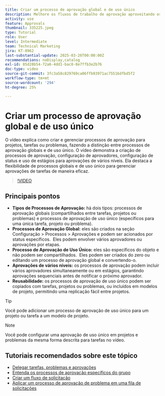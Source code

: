 ```yaml
---
title: Criar um processo de aprovação global e de uso único
description: Melhore os fluxos de trabalho de aprovação aproveitando os processos de aprovação global e de uso único para tarefas, projetos ou problemas, implementando aprovações em estágios de vários níveis e promovendo a eficiência por meio da reutilização em modelos de projeto.
activity: use
feature: Approvals
thumbnail: 335225.jpeg
type: Tutorial
role: User
level: Intermediate
team: Technical Marketing
jira: KT-8962
last-substantial-update: 2025-03-26T00:00:00Z
recommendations: noDisplay,catalog
exl-id: 85d28b54-72a6-4dd1-bac8-8e7ffb3e2b76
doc-type: video
source-git-commit: 3fc3a58c829769ca06ffb93971ac75516dfbd5f2
workflow-type: tm+mt
source-wordcount: '294'
ht-degree: 25%

---
```


# Criar um processo de aprovação global e de uso único

O vídeo explica como criar e gerenciar processos de aprovação para projetos, tarefas ou problemas, fazendo a distinção entre processos de aprovação globais e de uso único.
O vídeo demonstra a criação de processos de aprovação, configuração de aprovadores, configuração de status e uso de estágios para aprovações de vários níveis.
&#x200B;Ela destaca a flexibilidade de processos globais e de uso único para gerenciar aprovações de tarefas de maneira eficaz.

>[!VIDEO](https://video.tv.adobe.com/v/3434692/?quality=12&learn=on&enablevpops&captions=por_br)

## Principais pontos

* **Tipos de Processos de Aprovação:** há dois tipos: processos de aprovação globais (compartilhados entre tarefas, projetos ou problemas) e processos de aprovação de uso único (específicos para uma única tarefa, projeto ou problema).
* **Processos de Aprovação Global:** eles são criados na seção Configuração > Processos > Aprovações e podem ser acionados por status específicos. &#x200B; Eles podem envolver vários aprovadores ou aprovações por etapas.
* **Processo de Aprovação de Uso Único:** eles são específicos do objeto e não podem ser compartilhados. &#x200B; Eles podem ser criados do zero ou editando um processo de aprovação global e convertendo-o.
* **Aprovações de vários níveis:** os processos de aprovação podem incluir vários aprovadores simultaneamente ou em estágios, garantindo aprovações sequenciais antes de notificar o próximo aprovador.
* **Reusabilidade:** os processos de aprovação de uso único podem ser copiados com tarefas, projetos ou problemas, ou incluídos em modelos de projeto, permitindo uma replicação fácil entre projetos.


>[!TIP]
>
>Você pode adicionar um processo de aprovação de uso único para um projeto ou tarefa a um modelo de projeto.

>[!NOTE]
>
>Você pode configurar uma aprovação de uso único em projetos e problemas da mesma forma descrita para tarefas no vídeo.



## Tutoriais recomendados sobre este tópico

* [Delegar tarefas, problemas e aprovações](/help/manage-work/approval-processes-and-milestone-paths/delegate-approvals.md)
* [Entenda os processos de aprovação específicos do grupo](/help/administration-and-setup/approval-processes-and-milestone-paths/group-specific-approval-processes.md)
* [Criar um fluxo de solicitação](/help/manage-work/request-queues/create-a-request-flow.md)
* [Aplicar um processo de aprovação de problema em uma fila de solicitações](/help/manage-work/approval-processes-and-milestone-paths/apply-an-issue-approval-process-in-a-request-queue.md)

